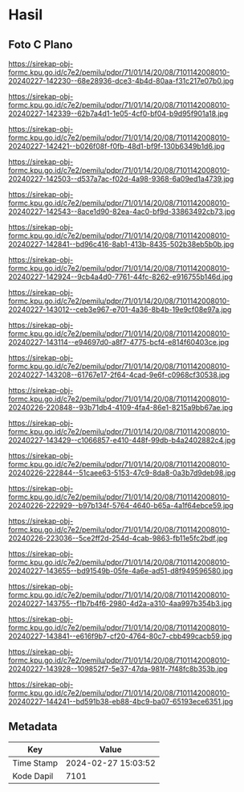 # Hasil

## Foto C Plano

https://sirekap-obj-formc.kpu.go.id/c7e2/pemilu/pdpr/71/01/14/20/08/7101142008010-20240227-142230--68e28936-dce3-4b4d-80aa-f31c217e07b0.jpg

https://sirekap-obj-formc.kpu.go.id/c7e2/pemilu/pdpr/71/01/14/20/08/7101142008010-20240227-142339--62b7a4d1-1e05-4cf0-bf04-b9d95f901a18.jpg

https://sirekap-obj-formc.kpu.go.id/c7e2/pemilu/pdpr/71/01/14/20/08/7101142008010-20240227-142421--b026f08f-f0fb-48d1-bf9f-130b6349b1d6.jpg

https://sirekap-obj-formc.kpu.go.id/c7e2/pemilu/pdpr/71/01/14/20/08/7101142008010-20240227-142503--d537a7ac-f02d-4a98-9368-6a09ed1a4739.jpg

https://sirekap-obj-formc.kpu.go.id/c7e2/pemilu/pdpr/71/01/14/20/08/7101142008010-20240227-142543--8ace1d90-82ea-4ac0-bf9d-33863492cb73.jpg

https://sirekap-obj-formc.kpu.go.id/c7e2/pemilu/pdpr/71/01/14/20/08/7101142008010-20240227-142841--bd96c416-8ab1-413b-8435-502b38eb5b0b.jpg

https://sirekap-obj-formc.kpu.go.id/c7e2/pemilu/pdpr/71/01/14/20/08/7101142008010-20240227-142924--9cb4a4d0-7761-44fc-8262-e916755b146d.jpg

https://sirekap-obj-formc.kpu.go.id/c7e2/pemilu/pdpr/71/01/14/20/08/7101142008010-20240227-143012--ceb3e967-e701-4a36-8b4b-19e9cf08e97a.jpg

https://sirekap-obj-formc.kpu.go.id/c7e2/pemilu/pdpr/71/01/14/20/08/7101142008010-20240227-143114--e94697d0-a8f7-4775-bcf4-e814f60403ce.jpg

https://sirekap-obj-formc.kpu.go.id/c7e2/pemilu/pdpr/71/01/14/20/08/7101142008010-20240227-143208--61767e17-2f64-4cad-9e6f-c0968cf30538.jpg

https://sirekap-obj-formc.kpu.go.id/c7e2/pemilu/pdpr/71/01/14/20/08/7101142008010-20240226-220848--93b71db4-4109-4fa4-86e1-8215a9bb67ae.jpg

https://sirekap-obj-formc.kpu.go.id/c7e2/pemilu/pdpr/71/01/14/20/08/7101142008010-20240227-143429--c1066857-e410-448f-99db-b4a2402882c4.jpg

https://sirekap-obj-formc.kpu.go.id/c7e2/pemilu/pdpr/71/01/14/20/08/7101142008010-20240226-222844--51caee63-5153-47c9-8da8-0a3b7d9deb98.jpg

https://sirekap-obj-formc.kpu.go.id/c7e2/pemilu/pdpr/71/01/14/20/08/7101142008010-20240226-222929--b97b134f-5764-4640-b65a-4a1f64ebce59.jpg

https://sirekap-obj-formc.kpu.go.id/c7e2/pemilu/pdpr/71/01/14/20/08/7101142008010-20240226-223036--5ce2ff2d-254d-4cab-9863-fb11e5fc2bdf.jpg

https://sirekap-obj-formc.kpu.go.id/c7e2/pemilu/pdpr/71/01/14/20/08/7101142008010-20240227-143655--bd91549b-05fe-4a6e-ad51-d8f949596580.jpg

https://sirekap-obj-formc.kpu.go.id/c7e2/pemilu/pdpr/71/01/14/20/08/7101142008010-20240227-143755--f1b7b4f6-2980-4d2a-a310-4aa997b354b3.jpg

https://sirekap-obj-formc.kpu.go.id/c7e2/pemilu/pdpr/71/01/14/20/08/7101142008010-20240227-143841--e616f9b7-cf20-4764-80c7-cbb499cacb59.jpg

https://sirekap-obj-formc.kpu.go.id/c7e2/pemilu/pdpr/71/01/14/20/08/7101142008010-20240227-143928--109852f7-5e37-47da-981f-7f48fc8b353b.jpg

https://sirekap-obj-formc.kpu.go.id/c7e2/pemilu/pdpr/71/01/14/20/08/7101142008010-20240227-144241--bd591b38-eb88-4bc9-ba07-65193ece6351.jpg


## Metadata

| Key        | Value               |
| ---------- | ------------------- |
| Time Stamp | 2024-02-27 15:03:52 |
| Kode Dapil | 7101                |



